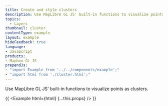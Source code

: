 ```yaml
---
title: Create and style clusters
description: Use MapLibre GL JS' built-in functions to visualize points as clusters.
topics:
  - Layers
thumbnail: cluster
contentType: example
layout: example
hideFeedback: true
language:
- JavaScript
products:
- Mapbox GL JS
prependJs:
- "import Example from '../../components/example';"
- "import html from './cluster.html';"
---
```


Use MapLibre GL JS' built-in functions to visualize points as clusters.

{{ <Example html={html} {...this.props} /> }}
